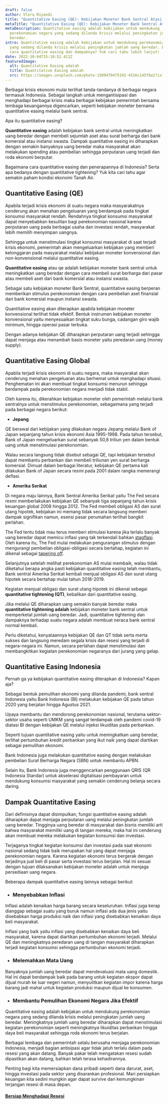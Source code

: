 ```yaml
---
draft: false
author: Vlora Riyandi
title: "Quantitative Easing (QE): Kebijakan Moneter Bank Sentral Atasi Krisis"
metaTitle: "Quantitative Easing (QE): Kebijakan Moneter Bank Sentral Atasi Krisis"
metaDescription: Quantitative easing adalah kebijakan untuk mendukung
  perekonomian negara yang sedang dilanda krisis melalui peningkatan jumlah uang
  beredar.
intro: Quantitative easing adalah kebijakan untuk mendukung perekonomian negara
  yang sedang dilanda krisis melalui peningkatan jumlah uang beredar. Bagaimana
  cara quantitative easing dan dampaknya? Yuk cari tahu lebih lanjut!
date: 2022-10-04T15:18:52.411Z
featuredImage:
  alt: Quantitative Easing adalah
  title: Quantitative Easing adalah
  src: https://images.unsplash.com/photo-1509470475192-4516c145f8a1?ixlib=rb-1.2.1&ixid=MnwxMjA3fDB8MHxwaG90by1wYWdlfHx8fGVufDB8fHx8&auto=format&fit=crop&w=2071&q=80
---
```

Berbagai krisis ekonomi mulai terlihat tanda-tandanya di berbagai negara termasuk Indonesia. Sebagai langkah untuk mengantisipasi dan menghadapi berbagai krisis maka berbagai kebijakan pemerintah bersama lembaga keuangannya digencarkan, seperti kebijakan moneter bernama quantitative easing melalui bank sentral.

Apa itu quantitative easing?

**Quantitative easing** adalah kebijakan bank sentral untuk meningkatkan uang beredar dengan membeli sejumlah aset atau surat berharga dari bank komersial atau instansi swasta. Dampak quantitative easing ini diharapkan dengan semakin banyaknya uang beredar maka masyarakat akan melakukan spending atau pembelian sehingga perputaran uang terjadi dan roda ekonomi berputar.

Bagaimana cara quantitative easing dan penerapannya di Indonesia? Serta apa bedanya dengan quantitative tightening? Yuk kita cari tahu agar semakin paham kondisi ekonomi Tanah Air.

## Quantitative Easing (QE)

Apabila terjadi krisis ekonomi di suatu negara maka masyarakatnya cenderung akan menahan pengeluaran yang berdampak pada tingkat konsumsi masyarakat rendah. Rendahnya tingkat konsumsi masyarakat dapat menyebabkan kesulitan bagi perekonomian nasional karena perputaran uang pada berbagai usaha dan investasi rendah, masyarakat lebih memilih menyimpan uangnya.

Sehingga untuk menstimulasi tingkat konsumsi masyarakat di saat terjadi krisis ekonomi, pemerintah akan mengeluarkan kebijakan yang memberi kelonggaran pada masyarakat melalui kebijakan moneter konvensional dan non-konvensional melalui quantitative easing. 

**Quantitative easing** atau qe adalah kebijakan moneter bank sentral untuk meningkatkan uang beredar dengan cara membeli surat berharga dari pasar atau membeli aset dari bank komersial atau instansi swasta. 

Sebagai satu kebijakan moneter Bank Sentral, quantitative easing berperan memberikan stimulus perekonomian dengan cara pembelian aset finansial dari bank komersial maupun instansi swasta.

Quantitative easing akan diterapkan apabila kebijakan moneter konvensional terlihat tidak efektif. Bentuk instrumen kebijakan moneter konvensional yaitu menyesuaikan tingkat suku bunga, cadangan giro wajib minimum, hingga operasi pasar terbuka. 

Dengan adanya kebijakan QE diharapkan perputaran uang terjadi sehingga dapat menjaga atau menambah basis moneter yaitu peredaran uang (money supply).

## Quantitative Easing Global

Apabila terjadi krisis ekonomi di suatu negara, maka masyarakat akan cenderung menahan pengeluaran atau berhemat untuk menghadapi situasi. Penghematan ini akan membuat tingkat konsumsi menurun sehingga berdampak pada perekonomian negara menjadi tidak stabil.

Oleh karena itu, dikerahkan kebijakan moneter oleh pemerintah melalui bank sentralnya untuk menstimulus perekonomian, sebagaimana yang terjadi pada berbagai negara berikut:

* **Jepang**

QE berawal dari kebijakan yang dilakukan negara Jepang melalui Bank of Japan sepanjang tahun krisis ekonomi Asia 1995-1998. Pada tahun tersebut, Bank of Japan mengeluarkan surat sebanyak 50,8 triliun yen dalam bentuk uang untuk menstimulasi perekonomian. 

Walau secara langsung tidak disebut sebagai QE, tapi kebijakan tersebut dapat membantu perbankan dan membeli triliunan yen surat berharga komersial. Dimuat dalam berbagai literatur, kebijakan QE pertama kali dilakukan Bank of Japan secara resmi pada 2001 dalam rangka memerangi deflasi.  

* **Amerika Serikat**

Di negara maju lainnya, Bank Sentral Amerika Serikat yaitu The Fed secara resmi memberlakukan kebijakan QE sebanyak tiga sepanjang tahun krisis keuangan global 2008 hingga 2012. The Fed membeli obligasi AS dan surat utang hipotek, kebijakan ini memang tidak secara langsung memberi dampak signifikan namun, esensi pasar perumahan terlihat bangkit perlahan.

The Fed tentu tidak mau terus memberi stimulasi karena jika terlalu banyak uang beredar dapat memicu inflasi yang tak terkendali bahkan [stagflasi](https://landx.id/blog/apa-itu-stagflasi-dan-bagaimana-dampaknya-terhadap-investasi-di-indonesia/). Oleh karena itu, The Fed mulai melakukan pengurangan stimulus dengan mengurangi pembelian obligasi-obligasi secara bertahap, kegiatan ini dikenal sebagai [tapering off](https://landx.id/blog/tapering-adalah/). 

Selanjutnya setelah melihat perekonomian AS mulai membaik, walau tidak diketahui berapa angka pasti kebijakan quantitative easing telah membantu, Bank sentral Amerika Serikat kembali menjual obligasi AS dan surat utang hipotek secara bertahap mulai tahun 2018-2019.

Kegiatan menjual obligasi dan surat utang hipotek ini dikenal sebagai **quantitative tightening (QT)**, kebalikan dari quantitative easing.

Jika melalui QE diharapkan uang semakin banyak beredar maka **quantitative tightening adalah** kebijakan moneter bank sentral untuk memperketat jumlah uang beredar. Jadi, quantitative tightening dan dampaknya terhadap suatu negara adalah membuat neraca bank sentral normal kembali.

Perlu diketahui, kenyataannya kebijakan QE dan QT tidak serta merta sukses dan langsung meredam segala krisis dan resesi yang terjadi di negara-negara ini. Namun, secara perlahan dapat menstimulasi dan membangkitkan kegiatan perekonomian negaranya dari jurang yang gelap.

## Quantitative Easing Indonesia

Pernah ga ya kebijakan quantitative easing diterapkan di Indonesia? Kapan aja?

Sebagai bentuk pemulihan ekonomi yang dilanda pandemi, bank sentral Indonesia yaitu Bank Indonesia (BI) melakukan kebijakan QE pada tahun 2020 yang berjalan hingga Agustus 2021. 

Upaya membantu dan mendorong perekonomian nasional, terutama sektor-sektor usaha seperti UMKM yang sangat terdampak oleh pandemi covid-19  diatasi BI dengan kebijakan QE melalui injeksi likuiditas pada perbankan. 

Seperti tujuan quantitative easing yaitu untuk meningkatkan uang beredar, terlihat pertumbuhan kredit perbankan yang ikut naik yang dapat diartikan sebagai pemulihan ekonomi.

Bank Indonesia juga melakukan quantitative easing dengan melakukan pembelian Surat Berharga Negara (SBN) untuk membantu APBN. 

Selain itu, Bank Indonesia juga menggencarkan penggunaan QRIS (QR Indonesia Standar) untuk akselerasi digitalisasi pembayaran untuk mendukung konsumsi masyarakat yang semakin cenderung belanja secara daring. 

## Dampak Quantitative Easing

Dari definisinya dapat disimpulkan, fungsi quantitative easing adalah diharapkan dapat menjaga perputaran uang melalui peningkatan jumlah uang beredar. Tingginya uang beredar di masyarakat dan bisnis memiliki arti bahwa masyarakat memiliki uang di tangan mereka, maka hal ini cenderung akan membuat mereka melakukan kegiatan konsumsi dan investasi.

Terjaganya tingkat kegiatan konsumsi dan investasi pada saat ekonomi nasional sedang tidak baik merupakan hal yang dapat menjaga perekonomian negara. Karena kegiatan ekonomi terus bergerak dengan terjadinya jual beli di pasar serta investasi terus berjalan. Hal ini sesuai dengan tujuan dilaksanakan kebijakan moneter adalah untuk menjaga persediaan uang negara.

Beberapa dampak quantitative easing lainnya sebagai berikut:

* ### Menyebabkan Inflasi

Inflasi adalah kenaikan harga barang secara keseluruhan. Inflasi juga kerap dianggap sebagai suatu yang buruk namun inflasi ada dua jenis yaitu disebabkan harga produksi naik dan inflasi yang disebabkan kenaikan daya beli masyarakat.

Inflasi yang baik yaitu inflasi yang disebabkan kenaikan daya beli masyarakat, karena dapat diartikan pertumbuhan ekonomi terjadi. Melalui QE dan meningkatnya peredaran uang di tangan masyarakat diharapkan terjadi kegiatan konsumsi sehingga pertumbuhan ekonomi terjadi. 

* ### Melemahkan Mata Uang 

Banyaknya jumlah uang beredar dapat mendevaluasi mata uang domestik. Hal ini dapat berdampak baik pada barang untuk kegiatan ekspor dapat dijual murah ke luar negeri namun, menyulitkan kegiatan impor karena harga barang jadi mahal untuk kegiatan produksi maupun dijual ke konsumen.

* ### Membantu Pemulihan Ekonomi Negara Jika Efektif

Quantitative easing adalah kebijakan untuk mendukung perekonomian negara yang sedang dilanda krisis melalui peningkatan jumlah uang beredar. Meningkatnya jumlah uang beredar diharapkan dapat menstimulasi kegiatan perekonomian seperti meningkatnya likuiditas perbankan hingga daya beli masyarakat sehingga roda ekonomi terus berjalan.

Berbagai lembaga dan pemerintah selalu berusaha menjaga perekonomian Indonesia, menjadi bagian antisipasi agar tidak jatuh terlalu dalam pada resesi yang akan datang. Banyak pakar telah mengatakan resesi sudah dipastikan akan datang, bahkan telah terasa kehadirannya.

Penting bagi kita memersiapkan dana pribadi seperti dana darurat, aset, hingga investasi pada sektor yang disarankan profesional. Mari persiapkan keuangan kita sedini mungkin agar dapat survive dari kemungkinan terjangan resesi di masa depan.

#### [Bersiap Menghadapi Resesi](https://app.landx.id/?utm_source=Organic+Page&utm_medium=Content+Blog&utm_campaign=BlogLandX&utm_id=Blog)